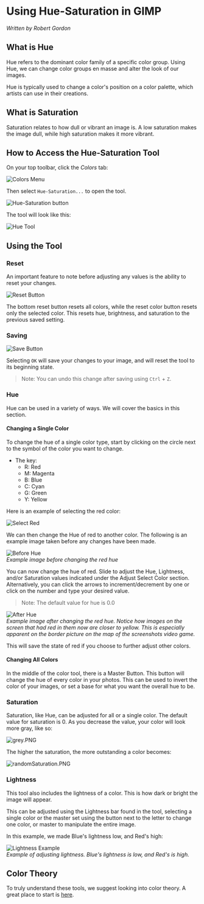 # Using Hue-Saturation in GIMP 

*Written by Robert Gordon*

## What is Hue 

Hue refers to the dominant color family of a specific color group. Using Hue, we can change color groups en masse and alter the look of our images. 

Hue is typically used to change a color's position on a color palette, which artists can use in their creations. 

## What is Saturation 

Saturation relates to how dull or vibrant an image is. A low saturation makes the image dull, while high saturation makes it more vibrant.

## How to Access the Hue-Saturation Tool

On your top toolbar, click the *Colors* tab:

![Colors Menu](../images/colorButton.png)

Then select `Hue-Saturation...` to open the tool.

![Hue-Saturation button](../images/hue-saturation-button.JPG)

The tool will look like this:

![Hue Tool](../images/Hue-Tool.JPG)

## Using the Tool 

### Reset

An important feature to note before adjusting any values is the ability to reset your changes. 

![Reset Button](../images/ResetButton.PNG)

The bottom reset button resets all colors, while the reset color button resets only the selected color. This resets hue, brightness, and saturation to the previous saved setting.

### Saving 

![Save Button](../images/SaveButton.PNG)

Selecting `OK` will save your changes to your image, and will reset the tool to its beginning state. 

> Note: You can undo this change after saving using `Ctrl` + `Z`.

### Hue

Hue can be used in a variety of ways. We will cover the basics in this section.

#### Changing a Single Color

To change the hue of a single color type, start by clicking on the circle next to the symbol of the color you want to change. 

* The key:
    - R: Red
    - M: Magenta 
    - B: Blue
    - C: Cyan 
    - G: Green 
    - Y: Yellow 

Here is an example of selecting the red color:

![Select Red](../images/selectRed.PNG)

We can then change the Hue of red to another color. The following is an example image taken before any changes have been made.

![Before Hue](../images/beforeHue.PNG)
<br/>*Example image before changing the red hue*

You can now change the hue of red. Slide to adjust the Hue, Lightness, and/or Saturation values indicated under the Adjust Select Color section. Alternatively, you can click the arrows to increment/decrement by one or click on the number and type your desired value. 

> Note: The default value for hue is 0.0

![After Hue](../images/afterHue.PNG)
<br/>*Example image after changing the red hue. Notice how images on the screen that had red in them now are closer to yellow. This is especially apparent on the border picture on the map of the screenshots video game.* 

This will save the state of red if you choose to further adjust other colors.


#### Changing All Colors 

In the middle of the color tool, there is a Master Button. This button will change the hue of every color in your photos. This can be used to invert the color of your images, or set a base for what you want the overall hue to be. 

### Saturation    

Saturation, like Hue, can be adjusted for all or a single color. 
The default value for saturation is 0. As you decrease the value, your color will look more gray, like so:

![grey.PNG](../images/grey.PNG)

The higher the saturation, the more outstanding a color becomes:

![randomSaturation.PNG](../images/randomSaturation.PNG)

### Lightness

This tool also includes the lightness of a color.
This is how dark or bright the image will appear. 

This can be adjusted using the Lightness bar found in the tool, selecting a single color or the master set using the button next to the letter to change one color, or master to manipulate the entire image. 

In this example, we made Blue's lightness low, and Red's high:

![Lightness Example](../images/LightnessExample.PNG)
<br/>*Example of adjusting lightness. Blue's lightness is low, and Red's is high.*

## Color Theory

To truly understand these tools, we suggest looking into color theory. A great place to start is [here](https://en.wikipedia.org/wiki/Color_theory).
